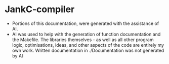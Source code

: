 # JankC-compiler
 * Portions of this documentation, were generated with the assistance of AI. 
 * AI was used to help with the generation of function documentation and the Makefile. The libraries themselves - as well as all other program logic, optimisations, ideas, and other aspects of the code are entirely my own work. Written documentation in ./Documentation was not generated by AI

